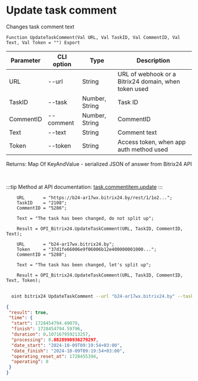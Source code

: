 ﻿---
sidebar_position: 4
---

# Update task comment
 Changes task comment text



`Function UpdateTaskComment(Val URL, Val TaskID, Val CommentID, Val Text, Val Token = "") Export`

  | Parameter | CLI option | Type | Description |
  |-|-|-|-|
  | URL | --url | String | URL of webhook or a Bitrix24 domain, when token used |
  | TaskID | --task | Number, String | Task ID |
  | CommentID | --comment | Number, String | CommentID |
  | Text | --text | String | Comment text |
  | Token | --token | String | Access token, when app auth method used |

  
  Returns:  Map Of KeyAndValue - serialized JSON of answer from Bitrix24 API

<br/>

:::tip
Method at API documentation: [task.commentitem.update](https://dev.1c-bitrix.ru/rest_help/tasks/task/commentitem/update.php)
:::
<br/>


```bsl title="Code example"
    URL       = "https://b24-ar17wx.bitrix24.by/rest/1/1o2...";
    TaskID    = "2108";
    CommentID = "5286";

    Text = "The task has been changed, do not split up";

    Result = OPI_Bitrix24.UpdateTaskComment(URL, TaskID, CommentID, Text);

    URL       = "b24-ar17wx.bitrix24.by";
    Token     = "37d1fe66006e9f06006b12e400000001000...";
    CommentID = "5288";

    Text = "The task has been changed, let's split up";

    Result = OPI_Bitrix24.UpdateTaskComment(URL, TaskID, CommentID, Text, Token);
```



```sh title="CLI command example"
    
  oint bitrix24 UpdateTaskComment --url "b24-ar17wx.bitrix24.by" --task "1082" --comment "2936" --text "The task has been changed, let's split up" --token "fe3fa966006e9f06006b12e400000001000..."

```

```json title="Result"
{
 "result": true,
 "time": {
  "start": 1728454794.49079,
  "finish": 1728454794.59796,
  "duration": 0.107167959213257,
  "processing": 0.0828990936279297,
  "date_start": "2024-10-09T09:19:54+03:00",
  "date_finish": "2024-10-09T09:19:54+03:00",
  "operating_reset_at": 1728455394,
  "operating": 0
 }
}
```
